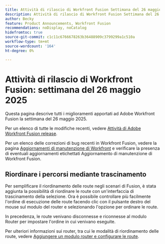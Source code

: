 ```yaml
---
title: Attività di rilascio di Workfront Fusion Settimana del 26 maggio 2025
description: Attività di rilascio di Workfront Fusion Settimana del 26 maggio 2025
author: Becky
feature: Product Announcements, Workfront Fusion
recommendations: noDisplay, noCatalog
hidefromtoc: true
source-git-commit: c1c11c6766678263b36488909c3799299a1c510a
workflow-type: tm+mt
source-wordcount: '164'
ht-degree: 0%

---
```


# Attività di rilascio di Workfront Fusion: settimana del 26 maggio 2025

Questa pagina descrive tutti i miglioramenti apportati ad Adobe Workfront Fusion la settimana del 26 maggio 2025.

Per un elenco di tutte le modifiche recenti, vedere [Attività di Adobe Workfront Fusion release](/help/workfront-fusion/fusion-product-releases/fusion-release-activity.md).

Per un elenco delle correzioni di bug recenti in Workfront Fusion, vedere la pagina [Aggiornamenti di manutenzione di Workfront](https://experienceleague.adobe.com/it/docs/workfront-known-issues/releases/current-updates) e verificare la presenza di eventuali aggiornamenti etichettati Aggiornamento di manutenzione di Workfront Fusion.

## Riordinare i percorsi mediante trascinamento

Per semplificare il riordinamento delle route negli scenari di Fusion, è stata aggiunta la possibilità di riordinare le route con un&#39;interfaccia di trascinamento della selezione. Ora è possibile controllare più facilmente l&#39;ordine di esecuzione delle route facendo clic con il pulsante destro del mouse sul modulo del router e selezionando l&#39;opzione per ordinare le route.

In precedenza, le route venivano disconnesse e riconnesse al modulo Router per impostare l&#39;ordine in cui venivano eseguite.

Per ulteriori informazioni sui router, tra cui le modalità di riordinamento delle route, vedere [Aggiungere un modulo router e configurare le route](/help/workfront-fusion/create-scenarios/add-modules/router-module.md).
